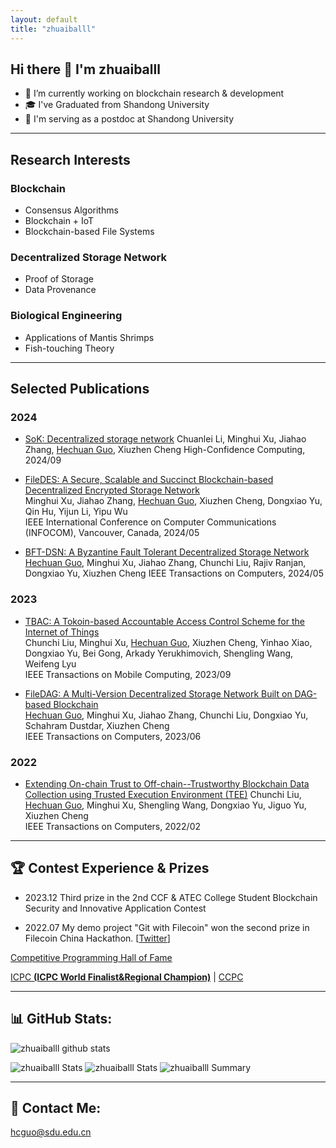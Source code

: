 ```yaml
---
layout: default
title: "zhuaiballl"
---
```


## Hi there 👋 I'm zhuaiballl

- 🔭 I’m currently working on blockchain research & development
- 🎓 I've Graduated from Shandong University
- 🍚 I'm serving as a postdoc at Shandong University

---
## Research Interests

### Blockchain

- Consensus Algorithms
- Blockchain + IoT
- Blockchain-based File Systems

### Decentralized Storage Network

- Proof of Storage
- Data Provenance

### Biological Engineering

- Applications of Mantis Shrimps
- Fish-touching Theory

---
## Selected Publications

### 2024

- [SoK: Decentralized storage network](https://www.sciencedirect.com/science/article/pii/S2667295224000424)
Chuanlei Li, Minghui Xu, Jiahao Zhang, <u>Hechuan Guo</u>, Xiuzhen Cheng
High-Confidence Computing, 2024/09

- [FileDES: A Secure, Scalable and Succinct Blockchain-based Decentralized Encrypted Storage Network](https://ieeexplore.ieee.org/document/10621113)  
Minghui Xu, Jiahao Zhang, <u>Hechuan Guo</u>, Xiuzhen Cheng, Dongxiao Yu, Qin Hu, Yijun Li, Yipu Wu  
IEEE International Conference on Computer Communications (INFOCOM), Vancouver, Canada, 2024/05

- [BFT-DSN: A Byzantine Fault Tolerant Decentralized Storage Network](https://ieeexplore.ieee.org/abstract/document/10436433)
<u>Hechuan Guo</u>, Minghui Xu, Jiahao Zhang, Chunchi Liu, Rajiv Ranjan, Dongxiao Yu, Xiuzhen Cheng
IEEE Transactions on Computers, 2024/05

### 2023

- [TBAC: A Tokoin-based Accountable Access Control Scheme for the Internet of Things](https://ieeexplore.ieee.org/abstract/document/10255286)  
Chunchi Liu, Minghui Xu, <u>Hechuan Guo</u>, Xiuzhen Cheng, Yinhao Xiao, Dongxiao Yu, Bei Gong, Arkady Yerukhimovich, Shengling Wang, Weifeng Lyu  
IEEE Transactions on Mobile Computing, 2023/09

- [FileDAG: A Multi-Version Decentralized Storage Network Built on DAG-based Blockchain](https://ieeexplore.ieee.org/document/10159425)  
<u>Hechuan Guo</u>, Minghui Xu, Jiahao Zhang, Chunchi Liu, Dongxiao Yu, Schahram Dustdar, Xiuzhen Cheng  
IEEE Transactions on Computers, 2023/06

### 2022

- [Extending On-chain Trust to Off-chain--Trustworthy Blockchain Data Collection using Trusted Execution Environment (TEE)](https://ieeexplore.ieee.org/abstract/document/9705115)
Chunchi Liu, <u>Hechuan Guo</u>, Minghui Xu, Shengling Wang, Dongxiao Yu, Jiguo Yu, Xiuzhen Cheng  
IEEE Transactions on Computers, 2022/02

---
## 🏆 Contest Experience & Prizes

- 2023.12 Third prize in the 2nd CCF & ATEC College Student Blockchain Security and Innovative Application Contest

- 2022.07 My demo project "Git with Filecoin" won the second prize in Filecoin China Hackathon. [[Twitter](https://x.com/Filecoin/status/1554491609668100098?s=20)]

[Competitive Programming Hall of Fame](https://cphof.org/profile/topcoder:zhuaiballl) 

[ICPC **(ICPC World Finalist&Regional Champion)**](https://icpc.global/ICPCID/2E9RAMPG2O1V) | [CCPC](https://ccpc.io/post/92)

---
## 📊 GitHub Stats:
![zhuaiballl github stats](https://github-readme-stats.vercel.app/api?username=zhuaiballl&theme=radical&show_icons=true&count_private=true)

![zhuaiballl Stats](https://github-profile-summary-cards.vercel.app/api/cards/repos-per-language?username=zhuaiballl&theme=solarized_dark)
![zhuaiballl Stats](https://github-profile-summary-cards.vercel.app/api/cards/most-commit-language?username=zhuaiballl&theme=solarized_dark)
![zhuaiballl Summary](https://github-profile-summary-cards.vercel.app/api/cards/profile-details?username=zhuaiballl&theme=solarized_dark)

---
## 📧 Contact Me:
hcguo@sdu.edu.cn
